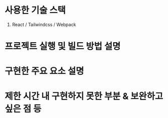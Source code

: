 # 사용한 기술 스택

1. React / Tailwindcss / Webpack

# 프로젝트 실행 및 빌드 방법 설명

# 구현한 주요 요소 설명

# 제한 시간 내 구현하지 못한 부분 & 보완하고 싶은 점 등
